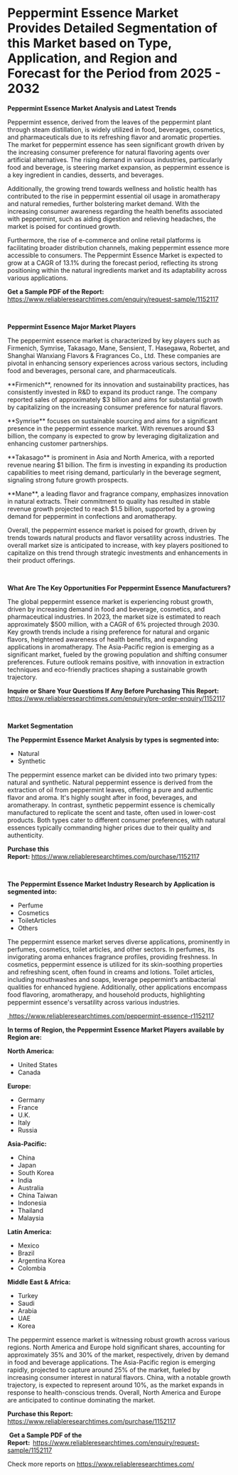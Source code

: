 <p><h1>Peppermint Essence Market Provides Detailed Segmentation of this Market based on Type, Application, and Region and Forecast for the Period from 2025 - 2032</h1></p><p><strong>Peppermint Essence Market Analysis and Latest Trends</strong></p>
<p><p>Peppermint essence, derived from the leaves of the peppermint plant through steam distillation, is widely utilized in food, beverages, cosmetics, and pharmaceuticals due to its refreshing flavor and aromatic properties. The market for peppermint essence has seen significant growth driven by the increasing consumer preference for natural flavoring agents over artificial alternatives. The rising demand in various industries, particularly food and beverage, is steering market expansion, as peppermint essence is a key ingredient in candies, desserts, and beverages.</p><p>Additionally, the growing trend towards wellness and holistic health has contributed to the rise in peppermint essential oil usage in aromatherapy and natural remedies, further bolstering market demand. With the increasing consumer awareness regarding the health benefits associated with peppermint, such as aiding digestion and relieving headaches, the market is poised for continued growth.</p><p>Furthermore, the rise of e-commerce and online retail platforms is facilitating broader distribution channels, making peppermint essence more accessible to consumers. The Peppermint Essence Market is expected to grow at a CAGR of 13.1% during the forecast period, reflecting its strong positioning within the natural ingredients market and its adaptability across various applications.</p></p>
<p><strong>Get a Sample PDF of the Report:&nbsp;</strong> <a href="https://www.reliableresearchtimes.com/enquiry/request-sample/1152117?utm_campaign=2193&utm_medium=2&utm_source=Github&utm_content=ia&utm_term=31032025&utm_id=peppermint-essence">https://www.reliableresearchtimes.com/enquiry/request-sample/1152117</a></p>
<p>&nbsp;</p>
<p><strong>Peppermint Essence Major Market Players</strong></p>
<p><p>The peppermint essence market is characterized by key players such as Firmenich, Symrise, Takasago, Mane, Sensient, T. Hasegawa, Robertet, and Shanghai Wanxiang Flavors & Fragrances Co., Ltd. These companies are pivotal in enhancing sensory experiences across various sectors, including food and beverages, personal care, and pharmaceuticals.</p><p>**Firmenich**, renowned for its innovation and sustainability practices, has consistently invested in R&D to expand its product range. The company reported sales of approximately $3 billion and aims for substantial growth by capitalizing on the increasing consumer preference for natural flavors.</p><p>**Symrise** focuses on sustainable sourcing and aims for a significant presence in the peppermint essence market. With revenues around $3 billion, the company is expected to grow by leveraging digitalization and enhancing customer partnerships.</p><p>**Takasago** is prominent in Asia and North America, with a reported revenue nearing $1 billion. The firm is investing in expanding its production capabilities to meet rising demand, particularly in the beverage segment, signaling strong future growth prospects.</p><p>**Mane**, a leading flavor and fragrance company, emphasizes innovation in natural extracts. Their commitment to quality has resulted in stable revenue growth projected to reach $1.5 billion, supported by a growing demand for peppermint in confections and aromatherapy.</p><p>Overall, the peppermint essence market is poised for growth, driven by trends towards natural products and flavor versatility across industries. The overall market size is anticipated to increase, with key players positioned to capitalize on this trend through strategic investments and enhancements in their product offerings.</p></p>
<p>&nbsp;</p>
<p><strong>What Are The Key Opportunities For Peppermint Essence Manufacturers?</strong></p>
<p><p>The global peppermint essence market is experiencing robust growth, driven by increasing demand in food and beverage, cosmetics, and pharmaceutical industries. In 2023, the market size is estimated to reach approximately $500 million, with a CAGR of 6% projected through 2030. Key growth trends include a rising preference for natural and organic flavors, heightened awareness of health benefits, and expanding applications in aromatherapy. The Asia-Pacific region is emerging as a significant market, fueled by the growing population and shifting consumer preferences. Future outlook remains positive, with innovation in extraction techniques and eco-friendly practices shaping a sustainable growth trajectory.</p></p>
<p><strong>Inquire or Share Your Questions If Any Before Purchasing This Report:</strong> <a href="https://www.reliableresearchtimes.com/enquiry/pre-order-enquiry/1152117?utm_campaign=2193&utm_medium=2&utm_source=Github&utm_content=ia&utm_term=31032025&utm_id=peppermint-essence">https://www.reliableresearchtimes.com/enquiry/pre-order-enquiry/1152117</a></p>
<p>&nbsp;</p>
<p><strong>Market Segmentation</strong></p>
<p><strong>The Peppermint Essence Market Analysis by types is segmented into:</strong></p>
<p><ul><li>Natural</li><li>Synthetic</li></ul></p>
<p><p>The peppermint essence market can be divided into two primary types: natural and synthetic. Natural peppermint essence is derived from the extraction of oil from peppermint leaves, offering a pure and authentic flavor and aroma. It's highly sought after in food, beverages, and aromatherapy. In contrast, synthetic peppermint essence is chemically manufactured to replicate the scent and taste, often used in lower-cost products. Both types cater to different consumer preferences, with natural essences typically commanding higher prices due to their quality and authenticity.</p></p>
<p><strong>Purchase this Report:&nbsp;</strong><a href="https://www.reliableresearchtimes.com/purchase/1152117?utm_campaign=2193&utm_medium=2&utm_source=Github&utm_content=ia&utm_term=31032025&utm_id=peppermint-essence">https://www.reliableresearchtimes.com/purchase/1152117</a></p>
<p>&nbsp;</p>
<p><strong>The Peppermint Essence Market Industry Research by Application is segmented into:</strong></p>
<p><ul><li>Perfume</li><li>Cosmetics</li><li>ToiletArticles</li><li>Others</li></ul></p>
<p><p>The peppermint essence market serves diverse applications, prominently in perfumes, cosmetics, toilet articles, and other sectors. In perfumes, its invigorating aroma enhances fragrance profiles, providing freshness. In cosmetics, peppermint essence is utilized for its skin-soothing properties and refreshing scent, often found in creams and lotions. Toilet articles, including mouthwashes and soaps, leverage peppermint’s antibacterial qualities for enhanced hygiene. Additionally, other applications encompass food flavoring, aromatherapy, and household products, highlighting peppermint essence's versatility across various industries.</p></p>
<p><a href="https://www.reliableresearchtimes.com/peppermint-essence-r1152117?utm_campaign=2193&utm_medium=2&utm_source=Github&utm_content=ia&utm_term=31032025&utm_id=peppermint-essence">&nbsp;https://www.reliableresearchtimes.com/peppermint-essence-r1152117</a></p>
<p><strong>In terms of Region, the Peppermint Essence Market Players available by Region are:</strong></p>
<p>
    <p> <strong> North America: </strong>
        <ul>
            <li>United States</li>
            <li>Canada</li>
        </ul>
        </p> 
    <p> <strong> Europe: </strong>
        <ul>
            <li>Germany</li>
            <li>France</li>
            <li>U.K.</li>
            <li>Italy</li>
            <li>Russia</li>
        </ul>
        </p> 
    <p> <strong> Asia-Pacific: </strong>
        <ul>
            <li>China</li>
            <li>Japan</li>
            <li>South Korea</li>
            <li>India</li>
            <li>Australia</li>
            <li>China Taiwan</li>
            <li>Indonesia</li>
            <li>Thailand</li>
            <li>Malaysia</li>
        </ul>
        </p> 
    <p> <strong> Latin America: </strong>
        <ul>
            <li>Mexico</li>
            <li>Brazil</li>
            <li>Argentina Korea</li>
            <li>Colombia</li>
        </ul>
        </p> 
    <p> <strong> Middle East & Africa: </strong>
        <ul>
            <li>Turkey</li>
            <li>Saudi</li>
            <li>Arabia</li>
            <li>UAE</li>
            <li>Korea</li>
        </ul>
    </p>
    </p>
<p><p>The peppermint essence market is witnessing robust growth across various regions. North America and Europe hold significant shares, accounting for approximately 35% and 30% of the market, respectively, driven by demand in food and beverage applications. The Asia-Pacific region is emerging rapidly, projected to capture around 25% of the market, fueled by increasing consumer interest in natural flavors. China, with a notable growth trajectory, is expected to represent around 10%, as the market expands in response to health-conscious trends. Overall, North America and Europe are anticipated to continue dominating the market.</p></p>
<p><strong>Purchase this Report: </strong><a href="https://www.reliableresearchtimes.com/purchase/1152117?utm_campaign=2193&utm_medium=2&utm_source=Github&utm_content=ia&utm_term=31032025&utm_id=peppermint-essence">https://www.reliableresearchtimes.com/purchase/1152117</a></p>
<p>&nbsp;<strong>Get a Sample PDF of the Report:&nbsp;&nbsp;</strong><a href="https://www.reliableresearchtimes.com/enquiry/request-sample/1152117?utm_campaign=2193&utm_medium=2&utm_source=Github&utm_content=ia&utm_term=31032025&utm_id=peppermint-essence">https://www.reliableresearchtimes.com/enquiry/request-sample/1152117</a></p>
<p><strong></strong></p>
<p>Check more reports on <a href="https://www.reliableresearchtimes.com/?utm_campaign=2193&utm_medium=2&utm_source=Github&utm_content=ia&utm_term=31032025&utm_id=peppermint-essence">https://www.reliableresearchtimes.com/</a></p>